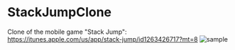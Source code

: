 # StackJumpClone
Clone of the mobile game "Stack Jump": https://itunes.apple.com/us/app/stack-jump/id1263426717?mt=8
![sample](JumpStack.gif)